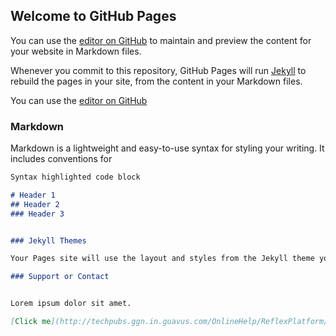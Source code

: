 ## Welcome to GitHub Pages

You can use the [editor on GitHub](https://github.com/jyotsna-talwani-guavus/jyotsna-talwani-guavus.github.io/edit/master/README.md) to maintain and preview the content for your website in Markdown files.

Whenever you commit to this repository, GitHub Pages will run [Jekyll](https://jekyllrb.com/) to rebuild the pages in your site, from the content in your Markdown files.

You can use the [editor on GitHub](jyotsna-talwani-guavus.github.io/docs/file1.rtf)

### Markdown

Markdown is a lightweight and easy-to-use syntax for styling your writing. It includes conventions for

```markdown
Syntax highlighted code block

# Header 1
## Header 2
### Header 3


### Jekyll Themes

Your Pages site will use the layout and styles from the Jekyll theme you have selected in your [repository settings](https://github.com/jyotsna-talwani-guavus/jyotsna-talwani-guavus.github.io/settings). The name of this theme is saved in the Jekyll `_config.yml` configuration file.

### Support or Contact


Lorem ipsum dolor sit amet.

[Click me](http://techpubs.ggn.in.guavus.com/OnlineHelp/ReflexPlatform/Launch%20Dashboard/Content/Home.htm){: .btn}
